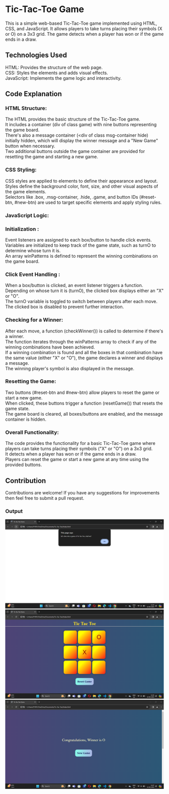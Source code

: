 # Tic-Tac-Toe Game
This is a simple web-based Tic-Tac-Toe game implemented using HTML, CSS, and JavaScript. It allows players to take turns placing their symbols (X or O) on a 3x3 grid. The game detects when a player has won or if the game ends in a draw.
## Technologies Used 
HTML: Provides the structure of the web page. <br>
CSS: Styles the elements and adds visual effects. <br>
JavaScript: Implements the game logic and interactivity. <br>

## Code Explanation
### HTML Structure:
The HTML provides the basic structure of the Tic-Tac-Toe game.<br>
It includes a container (div of class game) with nine buttons representing the game board. <br>
There's also a message container (<div of class msg-container hide) initially hidden, which will display the winner message and a "New Game" button when necessary. <br>
Two additional buttons outside the game container are provided for resetting the game and starting a new game. <br>
### CSS Styling:
CSS styles are applied to elements to define their appearance and layout. <br>
Styles define the background color, font, size, and other visual aspects of the game elements. <br>
Selectors like .box, .msg-container, .hide, .game, and button IDs (#reset-btn, #new-btn) are used to target specific elements and apply styling rules. <br>
### JavaScript Logic:
### Initialization :
Event listeners are assigned to each box/button to handle click events. <br>
Variables are initialized to keep track of the game state, such as turnO to determine whose turn it is. <br>
An array winPatterns is defined to represent the winning combinations on the game board. <br>
### Click Event Handling :
When a box/button is clicked, an event listener triggers a function. <br>
Depending on whose turn it is (turnO), the clicked box displays either an "X" or "O". <br>
The turnO variable is toggled to switch between players after each move. <br>
The clicked box is disabled to prevent further interaction. <br>
### Checking for a Winner: 
After each move, a function (checkWinner()) is called to determine if there's a winner. <br>
The function iterates through the winPatterns array to check if any of the winning combinations have been achieved. <br>
If a winning combination is found and all the boxes in that combination have the same value (either "X" or "O"), the game declares a winner and displays a message. <br>
The winning player's symbol is also displayed in the message. <br>
### Resetting the Game:
Two buttons (#reset-btn and #new-btn) allow players to reset the game or start a new game. <br>
When clicked, these buttons trigger a function (resetGame()) that resets the game state. <br>
The game board is cleared, all boxes/buttons are enabled, and the message container is hidden. <br>
### Overall Functionality:
The code provides the functionality for a basic Tic-Tac-Toe game where players can take turns placing their symbols ("X" or "O") on a 3x3 grid. <br>
It detects when a player has won or if the game ends in a draw. <br>
Players can reset the game or start a new game at any time using the provided buttons. <br>
## Contribution
Contributions are welcome! If you have any suggestions for improvements then feel free to submit a pull request.

### Output
<img src="1. Tic-Tac-Toe.png" alt="Output">
<br>
<img src="2. Tic-Tac-Toe.png" alt="Output">
<br>
<img src="3. Tic-Tac-Toe.png" alt="Output">


